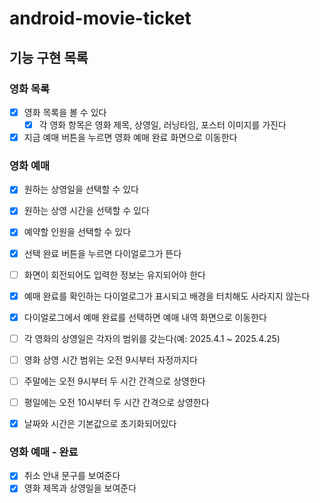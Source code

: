 # android-movie-ticket

## 기능 구현 목록 
### 영화 목록 
- [x] 영화 목록을 볼 수 있다
  - [x] 각 영화 항목은 영화 제목, 상영일, 러닝타임, 포스터 이미지를 가진다
- [x] 지금 예매 버튼을 누르면 영화 예매 완료 화면으로 이동한다

### 영화 예매
- [x] 원하는 상영일을 선택할 수 있다
- [x] 원하는 상영 시간을 선택할 수 있다
- [x] 예약할 인원을 선택할 수 있다
- [x] 선택 완료 버튼을 누르면 다이얼로그가 뜬다 
- [ ] 화면이 회전되어도 입력한 정보는 유지되어야 한다
- [x] 예매 완료를 확인하는 다이얼로그가 표시되고 배경을 터치해도 사라지지 않는다
- [x] 다이얼로그에서 예매 완료를 선택하면 예매 내역 화면으로 이동한다
- [ ] 각 영화의 상영일은 각자의 범위를 갖는다(예: 2025.4.1 ~ 2025.4.25)
- [ ] 영화 상영 시간 범위는 오전 9시부터 자정까지다
- [ ] 주말에는 오전 9시부터 두 시간 간격으로 상영한다
- [ ] 평일에는 오전 10시부터 두 시간 간격으로 상영한다
- [x] 날짜와 시간은 기본값으로 초기화되어있다


### 영화 예매 - 완료
- [x] 취소 안내 문구를 보여준다
- [x] 영화 제목과 상영일을 보여준다
